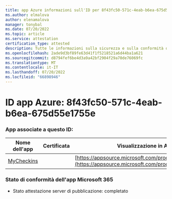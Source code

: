 ```yaml
---
title: app Azure informazioni sull'ID per 8f43fc50-571c-4eab-b6ea-675d55e1755e
ms.author: elmalova
author: elenamalova
manager: tonybal
ms.date: 07/20/2022
ms.topic: article
ms.service: attestation
certification_type: attested
description: Tutte le informazioni sulla sicurezza e sulla conformità disponibili per 8f43fc50-571c-4eab-b6ea-675d55e1755e.
ms.openlocfilehash: 2ade9d3bf89fe63d41f1f5218521a6d44ba1a621
ms.sourcegitcommit: d8794fef6be4d3a9a42bf2904f29a70de76069fc
ms.translationtype: MT
ms.contentlocale: it-IT
ms.lasthandoff: 07/20/2022
ms.locfileid: "66898946"
---
```

# <a name="azure-app-id-8f43fc50-571c-4eab-b6ea-675d55e1755e"></a>ID app Azure: 8f43fc50-571c-4eab-b6ea-675d55e1755e


### <a name="apps-associated-with-this-id"></a>App associate a questo ID:
| **Nome dell'app** | **Certificata** | **Visualizzazione in AppSource** |
|--------------|---------------|-----------------------|
| [MyCheckins](../forward/WA200004375.md) |  | [https://appsource.microsoft.com/product/office/WA200004375](https://appsource.microsoft.com/product/office/WA200004375) |

### <a name="microsoft-365-app-compliance-status"></a>Stato di conformità dell'app Microsoft 365
- Stato attestazione server di pubblicazione: completato
